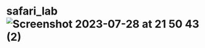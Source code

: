 # safari_lab![Screenshot 2023-07-28 at 21 50 43 (2)](https://github.com/nimo-mohamed/safari_lab/assets/138133949/9861bb7d-3340-4b7e-9bf7-a5afc48d1e4b)
